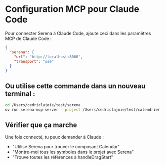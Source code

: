 # Configuration MCP pour Claude Code

Pour connecter Serena à Claude Code, ajoute ceci dans les paramètres MCP de Claude Code :

```json
{
  "serena": {
    "url": "http://localhost:8000",
    "transport": "sse"
  }
}
```

## Ou utilise cette commande dans un nouveau terminal :

```bash
cd /Users/cedriclajoie/test/serena
uv run serena-mcp-server --project /Users/cedriclajoie/test/calendrier-app --transport sse --port 8000
```

## Vérifier que ça marche

Une fois connecté, tu peux demander à Claude :
- "Utilise Serena pour trouver le composant Calendar"
- "Montre-moi tous les symboles dans le projet avec Serena"
- "Trouve toutes les références à handleDragStart"